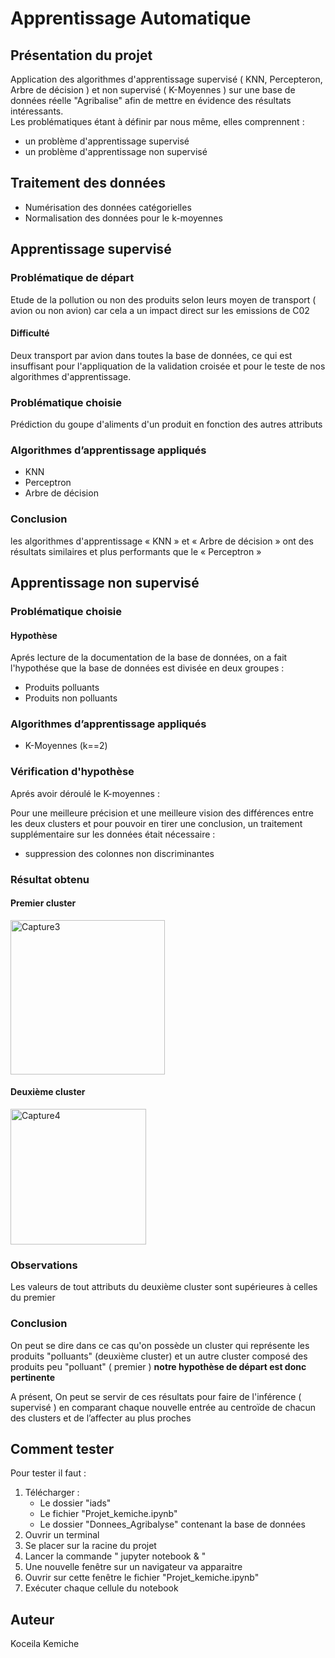 # Apprentissage Automatique

## Présentation du projet
Application des algorithmes d'apprentissage supervisé ( KNN, Percepteron, Arbre de décision ) et non supervisé ( K-Moyennes ) sur une base de données réelle "Agribalise" afin de mettre en évidence des résultats intéressants.
</br>
Les problématiques étant à définir par nous même, elles comprennent : 
<ul>
         
  <li>  un problème d'apprentissage supervisé </li>
  <li>  un problème d'apprentissage non supervisé </li>
  </ul>
  
## Traitement des données
<ul>
         <li> Numérisation des données catégorielles </li>
         <li> Normalisation des données pour le k-moyennes </li>
</ul>

## Apprentissage supervisé 

### Problématique de départ 
Etude de la pollution ou non des produits selon leurs moyen de transport 
( avion ou non avion) car cela a un impact direct sur les emissions de C02
#### Difficulté 
Deux transport par avion dans toutes la base de données, ce qui est insuffisant pour l'appliquation de la validation croisée et pour le teste de nos algorithmes d'apprentissage.

### Problématique choisie
Prédiction du goupe d'aliments d'un produit en fonction des autres attributs

### Algorithmes d’apprentissage appliqués
<ul>
         <li> KNN </li>
         <li> Perceptron </li>
         <li> Arbre de décision </li>
</ul>

### Conclusion 
les algorithmes d'apprentissage « KNN » et « Arbre de décision » ont des résultats similaires et plus 
performants que le « Perceptron »

## Apprentissage non supervisé 

### Problématique choisie

#### Hypothèse   
Aprés lecture de la documentation de la base de données, on a fait l'hypothése que la base de données est divisée en deux groupes :
<ul>
         <li> Produits polluants </li>
         <li> Produits non polluants </li> 
</ul>

### Algorithmes d’apprentissage appliqués
<ul>
         <li> K-Moyennes (k==2) </li>
</ul> 

### Vérification d'hypothèse  
Aprés avoir déroulé le K-moyennes : 

Pour une meilleure précision et une meilleure vision des différences entre les deux clusters et 
pour pouvoir en tirer une conclusion, un traitement supplémentaire sur les données était nécessaire  : 
<ul> 
         <li> suppression des colonnes non discriminantes </li>
 </ul>
 
### Résultat obtenu 

#### Premier cluster 
<img width="247" alt="Capture3" src="https://user-images.githubusercontent.com/77555379/169168271-f9000551-cc84-497e-ad79-1f5619b9451a.PNG">

#### Deuxième cluster 
<img width="217" alt="Capture4" src="https://user-images.githubusercontent.com/77555379/169168398-dd5acb45-5ec9-46ea-8d59-f3e99415214f.PNG">

### Observations 
Les valeurs de tout attributs du deuxième cluster sont supérieures à celles du premier

### Conclusion 
On peut se dire dans ce cas qu'on possède un cluster qui représente les 
produits "polluants" (deuxième cluster) et un autre cluster composé des produits peu 
"polluant" ( premier ) <Strong> notre hypothèse de départ est donc pertinente </Strong>

A présent, On peut se servir de ces résultats pour faire de l'inférence ( supervisé ) en 
comparant chaque nouvelle entrée au centroïde de chacun des clusters et de l’affecter au plus proches

## Comment tester 

Pour tester il faut : 
<ol> 
         <li> Télécharger : 
<ul>
         <li> Le dossier "iads" </li>
         <li> Le fichier "Projet_kemiche.ipynb" </li> 
         <li> Le dossier "Donnees_Agribalyse" contenant la base de données </li>
 </ul> 
         </li>
         <li> Ouvrir un terminal </li>
         <li> Se placer sur la racine du projet </li> 
         <li> Lancer la commande " jupyter notebook & " </li>
         <li> Une nouvelle fenêtre sur un navigateur va apparaitre </li>
         <li> Ouvrir sur cette fenêtre le fichier "Projet_kemiche.ipynb" </li> 
         <li> Exécuter chaque cellule du notebook </li> 
  </ol>
  
## Auteur
Koceila Kemiche
